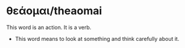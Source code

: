 # θεάομαι/theaomai
This word is an action. It is a verb.
* This word means to look at something and think carefully about it.
